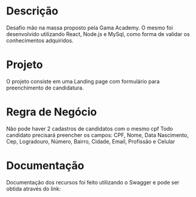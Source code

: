 # Descrição
Desafio mão na massa proposto pela Gama Academy.
O mesmo foi desenvolvido utilizando React, Node.js e MySql, como forma de validar os conhecimentos adquiridos.

# Projeto
O projeto consiste em uma Landing page com formulário para preenchimento de candidatura.

# Regra de Negócio
Não pode haver 2 cadastros de candidatos com o mesmo cpf
Todo candidato precisará preencher os campos: CPF, Nome, Data Nascimento, Cep, Logradouro, Número, Bairro, Cidade, Email, Profissão e Celular

# Documentação 
Documentação dos recursos foi feito utilizando o Swagger e pode ser obtida através do link: 

